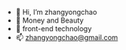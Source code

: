 - 👋 Hi, I’m zhangyongchao
- 👀 Money and Beauty
- 🌱 front-end technology
- 📫 zhangyongchao@gmail.com

<!---
ASAzhangyongchao/ASAzhangyongchao is a ✨ special ✨ repository because its `README.md` (this file) appears on your GitHub profile.
You can click the Preview link to take a look at your changes.
--->
